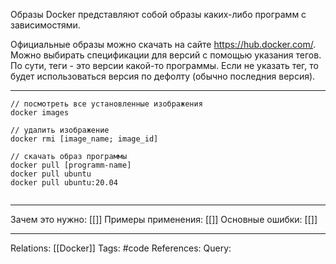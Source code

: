 Образы Docker представляют собой образы каких-либо программ с зависимостями. 

Официальные образы можно скачать на сайте https://hub.docker.com/.
Можно выбирать спецификации для версий с помощью указания тегов. По сути, теги - это версии какой-то программы. Если не указать тег, то будет использоваться версия по дефолту (обычно последния версия). 

___
```
// посмотреть все установленные изображения
docker images

// удалить изображение
docker rmi [image_name; image_id]

// скачать образ программы
docker pull [programm-name]
docker pull ubuntu
docker pull ubuntu:20.04
 

```
___
Зачем это нужно: [[]] 
Примеры применения: [[]] 
Основные ошибки: [[]]
___
Relations: [[Docker]] 
Tags: #code
References: 
Query: 